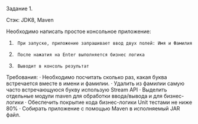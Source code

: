 Задание 1.
 
Стэк: JDK8, Maven
 
Необходимо написать простое консольное приложение: 
1.      При запуске, приложение запрашивает ввод двух полей: Имя и Фамилия
2.      После нажатия на Enter выполняется бизнес логика
3.      Выводит в консоль результат
 
Требования:
·        Необходимо посчитать сколько раз, какая буква встречается вместе в имени и фамилии.
·        Удалить из фамилии самую часто встречающуюся букву использую Stream API
·        Выделить отдельные модули maven для обработки ввода/вывода и для бизнес-логики
·        Обеспечить покрытие кода бизнес-логики Unit тестами не ниже 80%
·        Собирать приложение с помощью Maven в исполняемый JAR файл.